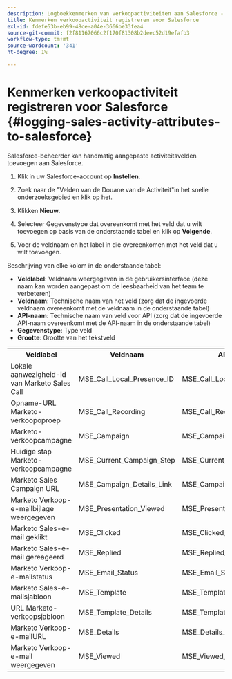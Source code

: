 ```yaml
---
description: Logboekkenmerken van verkoopactiviteiten aan Salesforce - Marketo Docs - Productdocumentatie
title: Kenmerken verkoopactiviteit registreren voor Salesforce
exl-id: fdefe53b-eb99-48ce-a04e-3666be33fea4
source-git-commit: f2f81167066c2f170f81308b2deec52d19efafb3
workflow-type: tm+mt
source-wordcount: '341'
ht-degree: 1%

---
```


# Kenmerken verkoopactiviteit registreren voor Salesforce {#logging-sales-activity-attributes-to-salesforce}

Salesforce-beheerder kan handmatig aangepaste activiteitsvelden toevoegen aan Salesforce.

1. Klik in uw Salesforce-account op **Instellen**.

1. Zoek naar de &quot;Velden van de Douane van de Activiteit&quot;in het snelle onderzoeksgebied en klik op het.

1. Klikken **Nieuw**.

1. Selecteer Gegevenstype dat overeenkomt met het veld dat u wilt toevoegen op basis van de onderstaande tabel en klik op **Volgende**.

1. Voer de veldnaam en het label in die overeenkomen met het veld dat u wilt toevoegen.

Beschrijving van elke kolom in de onderstaande tabel:

* **Veldlabel**: Veldnaam weergegeven in de gebruikersinterface (deze naam kan worden aangepast om de leesbaarheid van het team te verbeteren)
* **Veldnaam**: Technische naam van het veld (zorg dat de ingevoerde veldnaam overeenkomt met de veldnaam in de onderstaande tabel)
* **API-naam**: Technische naam van veld voor API (zorg dat de ingevoerde API-naam overeenkomt met de API-naam in de onderstaande tabel)
* **Gegevenstype**: Type veld
* **Grootte**: Grootte van het tekstveld

<table>
 <tr>
  <th>Veldlabel</th>
  <th>Veldnaam</th>
  <th>API-naam</th>
  <th>Gegevenstype</th>
  <th>Grootte</th>
 </tr>
 <tr>
  <td>Lokale aanwezigheid-id van Marketo Sales Call</td>
  <td>MSE_Call_Local_Presence_ID</td>
  <td>MSE_Call_Local_Presence_ID__c</td>
  <td>Tekst</td>
  <td>255</td>
 </tr>
 <tr>
  <td>Opname-URL Marketo-verkoopoproep</td>
  <td>MSE_Call_Recording</td>
  <td>MSE_Call_Recording_c</td>
  <td>URL</td>
  <td></td>
 </tr>
 <tr>
  <td>Marketo-verkoopcampagne</td>
  <td>MSE_Campaign</td>
  <td>MSE_Campaign_c</td>
  <td>Tekst</td>
  <td>255</td>
 </tr>
 <tr>
  <td>Huidige stap Marketo-verkoopcampagne</td>
  <td>MSE_Current_Campaign_Step</td>
  <td>MSE_Current_Campaign_Step__c</td>
  <td>Tekst</td>
  <td>255</td>
 </tr>
 <tr>
  <td>Marketo Sales Campaign URL</td>
  <td>MSE_Campaign_Details_Link</td>
  <td>MSE_Campaign_Details_Link_c</td>
  <td>URL</td>
  <td></td>
 </tr>
 <tr>
  <td>Marketo Verkoop-e-mailbijlage weergegeven</td>
  <td>MSE_Presentation_Viewed</td>
  <td>MSE_Presentation_Viewed_c</td>
  <td>Selectievakje</td>
  <td></td>
 </tr>
 <tr>
  <td>Marketo Sales-e-mail geklikt</td>
  <td>MSE_Clicked</td>
  <td>MSE_Clicked_c</td>
  <td>Selectievakje</td>
  <td></td>
 </tr>
 <tr>
  <td>Marketo Sales-e-mail gereageerd</td>
  <td>MSE_Replied</td>
  <td>MSE_Replied_c</td>
  <td>Selectievakje</td>
  <td></td>
 </tr>
 <tr>
  <td>Marketo Verkoop-e-mailstatus</td>
  <td>MSE_Email_Status</td>
  <td>MSE_Email_Status__c</td>
  <td>Tekst</td>
  <td></td>
 </tr>
 <tr>
  <td>Marketo Sales-e-mailsjabloon</td>
  <td>MSE_Template</td>
  <td>MSE_Template__c</td>
  <td>Tekst</td>
  <td>255</td>
 </tr>
 <tr>
  <td>URL Marketo-verkoopsjabloon</td>
  <td>MSE_Template_Details</td>
  <td>MSE_Template_Details__c</td>
  <td>URL</td>
  <td></td>
 </tr>
 <tr>
  <td>Marketo Verkoop-e-mailURL</td>
  <td>MSE_Details</td>
  <td>MSE_Details__c</td>
  <td>URL</td>
  <td></td>
 </tr>
 <tr>
  <td>Marketo Verkoop-e-mail weergegeven</td>
  <td>MSE_Viewed</td>
  <td>MSE_Viewed_c</td>
  <td>Selectievakje</td>
  <td></td>
 </tr>
</table>
